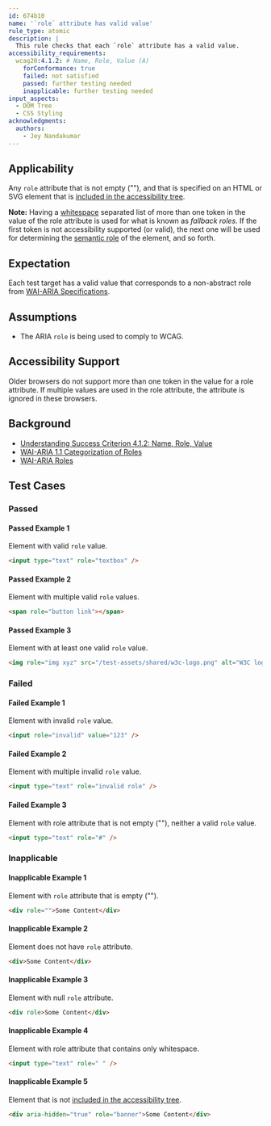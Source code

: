 ```yaml
---
id: 674b10
name: '`role` attribute has valid value'
rule_type: atomic
description: |
  This rule checks that each `role` attribute has a valid value.
accessibility_requirements:
  wcag20:4.1.2: # Name, Role, Value (A)
    forConformance: true
    failed: not satisfied
    passed: further testing needed
    inapplicable: further testing needed
input_aspects:
  - DOM Tree
  - CSS Styling
acknowledgments:
  authors:
    - Jey Nandakumar
---
```


## Applicability

Any `role` attribute that is not empty (""), and that is specified on an HTML or SVG element that is [included in the accessibility tree][].

**Note:** Having a [whitespace](#whitespace) separated list of more than one token in the value of the role attribute is used for what is known as _fallback roles_. If the first token is not accessibility supported (or valid), the next one will be used for determining the [semantic role](#semantic-role) of the element, and so forth.

## Expectation

Each test target has a valid value that corresponds to a non-abstract role from [WAI-ARIA Specifications](#wai-aria-specifications).

## Assumptions

- The ARIA `role` is being used to comply to WCAG.

## Accessibility Support

Older browsers do not support more than one token in the value for a role attribute. If multiple values are used in the role attribute, the attribute is ignored in these browsers.

## Background

- [Understanding Success Criterion 4.1.2: Name, Role, Value](https://www.w3.org/WAI/WCAG21/Understanding/name-role-value.html)
- [WAI-ARIA 1.1 Categorization of Roles](https://www.w3.org/TR/wai-aria-1.1/#roles_categorization)
- [WAI-ARIA Roles](https://www.w3.org/TR/wai-aria-1.1/#usage_intro)

## Test Cases

### Passed

#### Passed Example 1

Element with valid `role` value.

```html
<input type="text" role="textbox" />
```

#### Passed Example 2

Element with multiple valid `role` values.

```html
<span role="button link"></span>
```

#### Passed Example 3

Element with at least one valid `role` value.

```html
<img role="img xyz" src="/test-assets/shared/w3c-logo.png" alt="W3C logo" />
```

### Failed

#### Failed Example 1

Element with invalid `role` value.

```html
<input role="invalid" value="123" />
```

#### Failed Example 2

Element with multiple invalid `role` value.

```html
<input type="text" role="invalid role" />
```

#### Failed Example 3

Element with role attribute that is not empty (""), neither a valid `role` value.

```html
<input type="text" role="#" />
```

### Inapplicable

#### Inapplicable Example 1

Element with `role` attribute that is empty ("").

```html
<div role="">Some Content</div>
```

#### Inapplicable Example 2

Element does not have `role` attribute.

```html
<div>Some Content</div>
```

#### Inapplicable Example 3

Element with null `role` attribute.

```html
<div role>Some Content</div>
```

#### Inapplicable Example 4

Element with role attribute that contains only whitespace.

```html
<input type="text" role=" " />
```

#### Inapplicable Example 5

Element that is not [included in the accessibility tree][].

```html
<div aria-hidden="true" role="banner">Some Content</div>
```

[included in the accessibility tree]: #included-in-the-accessibility-tree 'Definition of included in the accessibility tree'
